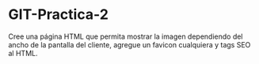 # GIT-Practica-2
Cree una página HTML que permita mostrar la imagen dependiendo del ancho de la pantalla del cliente, agregue un favicon cualquiera y tags SEO al HTML.
